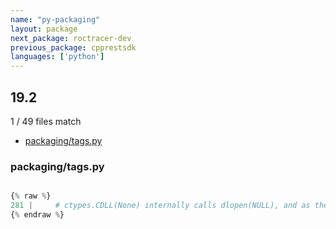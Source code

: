 ```yaml
---
name: "py-packaging"
layout: package
next_package: roctracer-dev
previous_package: cpprestsdk
languages: ['python']
---
```

## 19.2
1 / 49 files match

 - [packaging/tags.py](#packagingtagspy)

### packaging/tags.py

```python

{% raw %}
281 |     # ctypes.CDLL(None) internally calls dlopen(NULL), and as the dlopen
{% endraw %}

```